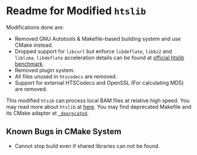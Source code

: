 # Readme for Modified `htslib`

Modifications done are:

- Removed GNU Autotools \& Makefile-based building system and use CMake instead.
- Dropped support for `libcurl` but enforce `libdeflate`, `libbz2` and `liblzma`. `libdeflate` acceleration details can be found at [official htslib benchmark](http://www.htslib.org/benchmarks/zlib.html).
- Removed plugin system.
- All files unused in `htscodecs` are removed.
- Support for external HTSCodecs and OpenSSL (For calculating MD5) are removed.

This modified `htsib` can process local BAM files at relative high speed. You may read more about `htslib` at [here](http://www.htslib.org/). You may find deprecated Makefile and its CMake adapter at [`_deprecated`](_deprecated).

## Known Bugs in CMake System

- Cannot stop build even if shared libraries can not be found.
